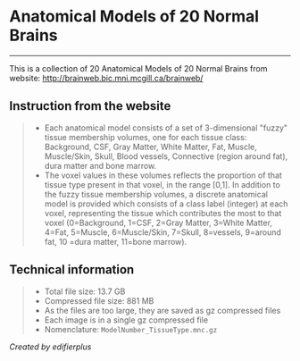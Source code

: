 # Anatomical Models of 20 Normal Brains

------

This is a collection of 20 Anatomical Models of 20 Normal Brains from website:
http://brainweb.bic.mni.mcgill.ca/brainweb/

## Instruction from the website

> * Each anatomical model consists of a set of 3-dimensional "fuzzy" tissue membership volumes, one for each tissue class: Background, CSF, Gray Matter, White Matter, Fat, Muscle, Muscle/Skin, Skull, Blood vessels, Connective (region around fat), dura matter and bone marrow.
> * The voxel values in these volumes reflects the proportion of that tissue type present in that voxel, in the range [0,1]. In addition to the fuzzy tissue membership volumes, a discrete anatomical model is provided which consists of a class label (integer) at each voxel, representing the tissue which contributes the most to that voxel (0=Background, 1=CSF, 2=Gray Matter, 3=White Matter, 4=Fat, 5=Muscle, 6=Muscle/Skin, 7=Skull, 8=vessels, 9=around fat, 10 =dura matter, 11=bone marrow).

## Technical information

> * Total file size: 13.7 GB
> * Compressed file size: 881 MB
> * As the files are too large, they are saved as gz compressed files
> * Each image is in a single gz compressed file
> * Nomenclature: `ModelNumber_TissueType.mnc.gz`

*Created by edifierplus*
